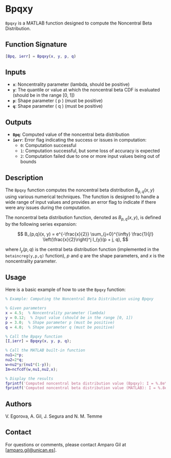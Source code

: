 # Bpqxy

`Bpqxy` is a MATLAB function designed to compute the Noncentral Beta Distribution. 

## Function Signature

```matlab
[Bpq, ierr] = Bpqxy(x, y, p, q)
```

## Inputs

- **`x`**: Noncentrality parameter (lambda, should be positive)
- **`y`**: The quantile or value at which the noncentral beta CDF is evaluated (should be in the range [0, 1])
- **`p`**: Shape parameter \( p \) (must be positive)
- **`q`**: Shape parameter \( q \) (must be positive)

## Outputs

- **`Bpq`**: Computed value of the noncentral beta distribution
- **`ierr`**: Error flag indicating the success or issues in computation:
  - `0`: Computation successful
  - `1`: Computation successful, but some loss of accuracy is expected
  - `2`: Computation failed due to one or more input values being out of bounds

## Description

The `Bpqxy` function computes the noncentral beta distribution $B_{p,q}(x, y)$ using various numerical techniques. The function is designed to handle a wide range of input values and provides an error flag to indicate if there were any issues during the computation.

The noncentral beta distribution function, denoted as $B_{p,q}(x, y)$, is defined by the following series expansion:

$$
B_{p,q}(x, y) = e^{-\frac{x}{2}} \sum_{j=0}^{\infty} \frac{1}{j!} \left(\frac{x}{2}\right)^j I_{y}(p + j, q),
$$

where $I_{y}(p, q)$ is the central beta distribution function (implemented in the `betaincreg(y,p,q)` function), $p$ and $q$ are the shape parameters, and $x$ is the noncentrality parameter. 


## Usage

Here is a basic example of how to use the `Bpqxy` function:

```matlab
% Example: Computing the Noncentral Beta Distribution using Bpqxy

% Given parameters
x = 4.5;  % Noncentrality parameter (lambda)
y = 0.12;  % Input value (should be in the range [0, 1])
p = 3.0;  % Shape parameter p (must be positive)
q = 4.0;  % Shape parameter q (must be positive)

% Call the Bpqxy function
[I,ierr] = Bpqxy(x, y, p, q);

% Call the MATLAB built-in function
nu1=2*p;
nu2=2*q;
w=nu2*y/(nu1*(1-y));
Im=ncfcdf(w,nu1,nu2,x);

% Display the results
fprintf('Computed noncentral beta distribution value (Bpqxy): I = %.8e\n', I);
fprintf('Computed noncentral beta distribution value (MATLAB): I = %.8e\n', Im);
```

## Authors

V. Egorova, A. Gil, J. Segura and N. M. Temme


## Contact

For questions or comments, please contact Amparo Gil at [amparo.gil@unican.es].

